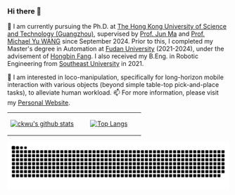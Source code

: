 ### Hi there 👋

🌱 I am currently pursuing the Ph.D. at [The Hong Kong University of Science and Technology (Guangzhou)](https://www.hkust-gz.edu.cn/), supervised by [Prof. Jun Ma](https://scholar.google.com/citations?user=8VepsVAAAAAJ&hl) and [Prof. Michael Yu WANG](https://scholar.google.com/citations?user=Oo7c22wAAAAJ&hl=zh-CN&oi=ao) since September 2024. Prior to this, I completed my Master's degree in Automation at [Fudan University](http://en.hitsz.edu.cn) (2021-2024), under the advisement of [Hongbin Fang](https://scholar.google.com/citations?user=PNxCzfwAAAAJ&hl=zh-CN). I also received my B.Eng. in Robotic Engineering from [Southeast University](http://english.ee.xidian.edu.cn/index.html) in 2021.

👯  I am interested in loco-manipulation, specifically for long-horizon mobile interaction with various objects (beyond simple table-top pick-and-place tasks), to alleviate human workload.
📫 For more information, please visit my [Personal Website](https://zhihaibi.github.io/).

<!--
**Zhihaibi/Zhihaibi** is a ✨ _special_ ✨ repository because its `README.md` (this file) appears on your GitHub profile.

Here are some ideas to get you started:

- 🔭 I’m currently working on ...
- 🌱 I’m currently learning ...
- 👯 I’m looking to collaborate on ...
- 🤔 I’m looking for help with ...
- 💬 Ask me about ...
- 📫 How to reach me: ...
- 😄 Pronouns: ...
- ⚡ Fun fact: ...
-->

<table><tr><td align="center" width="52%">
  
[![ckwu's github stats](https://github-readme-stats.vercel.app/api?username=Zhihaibi&show_icons=true&count_private=true)](https://github.com/Zhihaibi/)
  
</td><td align="center" width="48%">
  
[![Top Langs](https://github-readme-stats.vercel.app/api/top-langs/?username=Zhihaibi&layout=compact&show_icons=true)](https://github.com/Zhihaibi/github-readme-stats)
  
</td></tr></table>

<picture>
  <source media="(prefers-color-scheme: dark)" srcset="https://raw.githubusercontent.com/CK1201/CK1201/output/github-contribution-grid-snake-dark.svg">
  <source media="(prefers-color-scheme: light)" srcset="https://raw.githubusercontent.com/CK1201/CK1201/output/github-contribution-grid-snake.svg">
  <img alt="github contribution grid snake animation" src="https://raw.githubusercontent.com/CK1201/CK1201/output/github-contribution-grid-snake.svg">
</picture>
